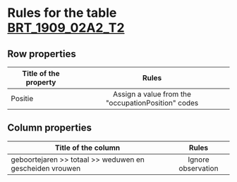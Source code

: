 # Rules for the table [BRT_1909_02A2_T2](https://github.com/cgueret/DataDump/blob/master/xls-marked/BRT_1909_02A2_T2_marked.xls?raw=true)
## Row properties
| Title of the property | Rules |
| --------------------- |:-----:|
| Positie | Assign a value from the "occupationPosition" codes |
## Column properties
| Title of the column | Rules |
| --------------------- |:-----:|
| geboortejaren >> totaal >> weduwen en gescheiden vrouwen | Ignore observation |
